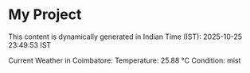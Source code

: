 # My Project

This content is dynamically generated in Indian Time (IST): 2025-10-25 23:49:53 IST


Current Weather in Coimbatore:
Temperature: 25.88 °C
Condition: mist
